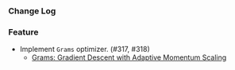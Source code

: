 ### Change Log

### Feature

* Implement `Grams` optimizer. (#317, #318)
    * [Grams: Gradient Descent with Adaptive Momentum Scaling](https://arxiv.org/abs/2412.17107) 
